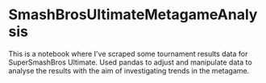 # SmashBrosUltimateMetagameAnalysis
This is a notebook where I've scraped some tournament results data for SuperSmashBros Ultimate.
Used pandas to adjust and manipulate data to analyse the results with the aim of investigating trends in the metagame.
